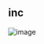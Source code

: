 ## inc

![image](https://user-images.githubusercontent.com/98812442/154825769-246c5bfc-56b7-491d-88a1-03a71a0e478f.png)

